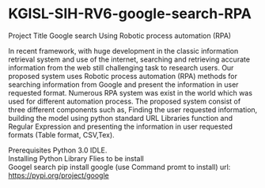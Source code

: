 # KGISL-SIH-RV6-google-search-RPA
Project Title
                                    Google search Using Robotic process automation (RPA)
              
In recent framework, with huge development in the classic information retrieval system and use of the internet, searching and retrieving accurate information from the web still challenging task to research users. Our proposed system uses Robotic process automation (RPA) methods for searching information from Google and present the information in user requested format. Numerous RPA system was exist in the world which was used for different automation process.  The proposed system consist of three different components such as, Finding the user requested information, building the model using python standard URL Libraries function  and Regular Expression and presenting the information in user requested formats (Table format, CSV,Tex).


Prerequisites
Python 3.0 IDLE.   
Installing
Python Library Flies to be install       
Googel search 
pip install google (use Command promt to install)
url: https://pypi.org/project/google  
